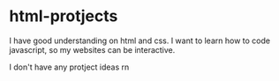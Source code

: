 # html-protjects

I have good understanding on html and css. I want to learn how to code javascript, so my websites can be interactive.

I don't have any protject ideas rn
